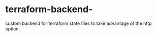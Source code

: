 # terraform-backend-
custom backend for terraform state files to take advantage of the http option.
